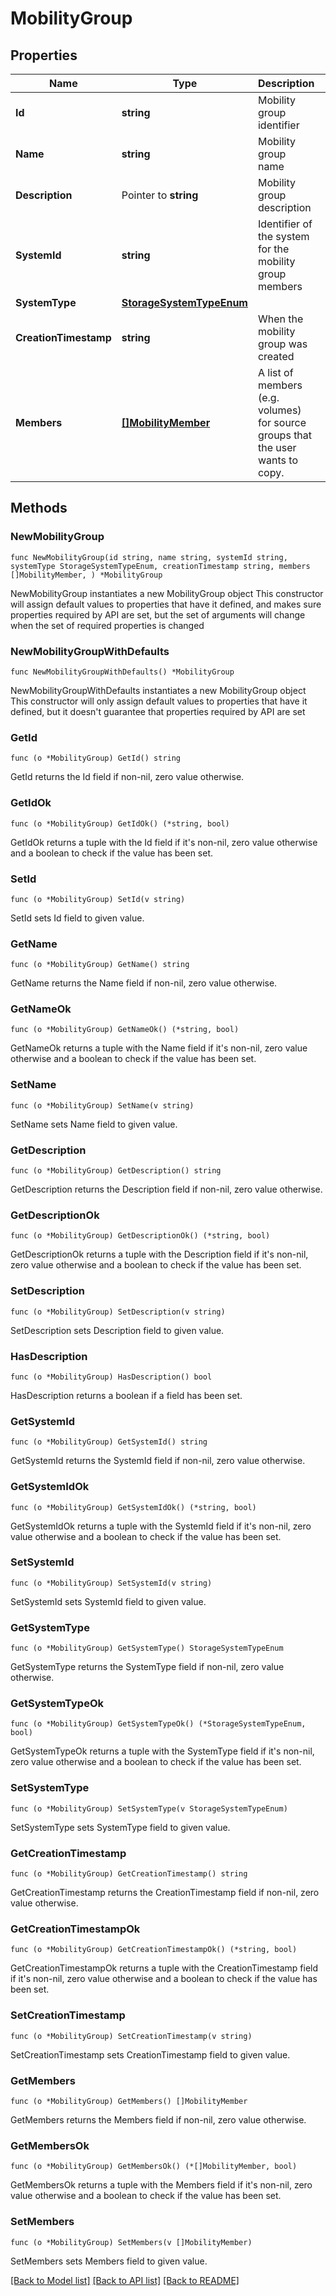 # MobilityGroup

## Properties

Name | Type | Description | Notes
------------ | ------------- | ------------- | -------------
**Id** | **string** | Mobility group identifier | 
**Name** | **string** | Mobility group name | 
**Description** | Pointer to **string** | Mobility group description | [optional] 
**SystemId** | **string** | Identifier of the system for the mobility group members | 
**SystemType** | [**StorageSystemTypeEnum**](StorageSystemTypeEnum.md) |  | 
**CreationTimestamp** | **string** | When the mobility group was created | 
**Members** | [**[]MobilityMember**](MobilityMember.md) | A list of members (e.g. volumes) for source groups that the user wants to copy.   | 

## Methods

### NewMobilityGroup

`func NewMobilityGroup(id string, name string, systemId string, systemType StorageSystemTypeEnum, creationTimestamp string, members []MobilityMember, ) *MobilityGroup`

NewMobilityGroup instantiates a new MobilityGroup object
This constructor will assign default values to properties that have it defined,
and makes sure properties required by API are set, but the set of arguments
will change when the set of required properties is changed

### NewMobilityGroupWithDefaults

`func NewMobilityGroupWithDefaults() *MobilityGroup`

NewMobilityGroupWithDefaults instantiates a new MobilityGroup object
This constructor will only assign default values to properties that have it defined,
but it doesn't guarantee that properties required by API are set

### GetId

`func (o *MobilityGroup) GetId() string`

GetId returns the Id field if non-nil, zero value otherwise.

### GetIdOk

`func (o *MobilityGroup) GetIdOk() (*string, bool)`

GetIdOk returns a tuple with the Id field if it's non-nil, zero value otherwise
and a boolean to check if the value has been set.

### SetId

`func (o *MobilityGroup) SetId(v string)`

SetId sets Id field to given value.


### GetName

`func (o *MobilityGroup) GetName() string`

GetName returns the Name field if non-nil, zero value otherwise.

### GetNameOk

`func (o *MobilityGroup) GetNameOk() (*string, bool)`

GetNameOk returns a tuple with the Name field if it's non-nil, zero value otherwise
and a boolean to check if the value has been set.

### SetName

`func (o *MobilityGroup) SetName(v string)`

SetName sets Name field to given value.


### GetDescription

`func (o *MobilityGroup) GetDescription() string`

GetDescription returns the Description field if non-nil, zero value otherwise.

### GetDescriptionOk

`func (o *MobilityGroup) GetDescriptionOk() (*string, bool)`

GetDescriptionOk returns a tuple with the Description field if it's non-nil, zero value otherwise
and a boolean to check if the value has been set.

### SetDescription

`func (o *MobilityGroup) SetDescription(v string)`

SetDescription sets Description field to given value.

### HasDescription

`func (o *MobilityGroup) HasDescription() bool`

HasDescription returns a boolean if a field has been set.

### GetSystemId

`func (o *MobilityGroup) GetSystemId() string`

GetSystemId returns the SystemId field if non-nil, zero value otherwise.

### GetSystemIdOk

`func (o *MobilityGroup) GetSystemIdOk() (*string, bool)`

GetSystemIdOk returns a tuple with the SystemId field if it's non-nil, zero value otherwise
and a boolean to check if the value has been set.

### SetSystemId

`func (o *MobilityGroup) SetSystemId(v string)`

SetSystemId sets SystemId field to given value.


### GetSystemType

`func (o *MobilityGroup) GetSystemType() StorageSystemTypeEnum`

GetSystemType returns the SystemType field if non-nil, zero value otherwise.

### GetSystemTypeOk

`func (o *MobilityGroup) GetSystemTypeOk() (*StorageSystemTypeEnum, bool)`

GetSystemTypeOk returns a tuple with the SystemType field if it's non-nil, zero value otherwise
and a boolean to check if the value has been set.

### SetSystemType

`func (o *MobilityGroup) SetSystemType(v StorageSystemTypeEnum)`

SetSystemType sets SystemType field to given value.


### GetCreationTimestamp

`func (o *MobilityGroup) GetCreationTimestamp() string`

GetCreationTimestamp returns the CreationTimestamp field if non-nil, zero value otherwise.

### GetCreationTimestampOk

`func (o *MobilityGroup) GetCreationTimestampOk() (*string, bool)`

GetCreationTimestampOk returns a tuple with the CreationTimestamp field if it's non-nil, zero value otherwise
and a boolean to check if the value has been set.

### SetCreationTimestamp

`func (o *MobilityGroup) SetCreationTimestamp(v string)`

SetCreationTimestamp sets CreationTimestamp field to given value.


### GetMembers

`func (o *MobilityGroup) GetMembers() []MobilityMember`

GetMembers returns the Members field if non-nil, zero value otherwise.

### GetMembersOk

`func (o *MobilityGroup) GetMembersOk() (*[]MobilityMember, bool)`

GetMembersOk returns a tuple with the Members field if it's non-nil, zero value otherwise
and a boolean to check if the value has been set.

### SetMembers

`func (o *MobilityGroup) SetMembers(v []MobilityMember)`

SetMembers sets Members field to given value.



[[Back to Model list]](../README.md#documentation-for-models) [[Back to API list]](../README.md#documentation-for-api-endpoints) [[Back to README]](../README.md)


